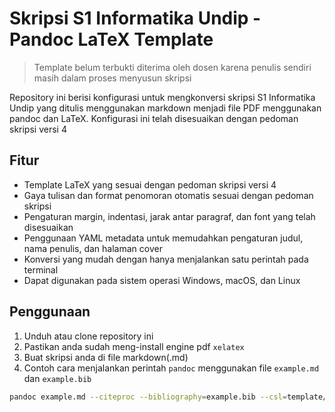 # Skripsi S1 Informatika Undip - Pandoc LaTeX Template

> Template belum terbukti diterima oleh dosen karena penulis sendiri masih dalam proses menyusun skripsi

Repository ini berisi konfigurasi untuk mengkonversi skripsi S1 Informatika Undip yang ditulis menggunakan markdown menjadi file PDF menggunakan pandoc dan LaTeX. Konfigurasi ini telah disesuaikan dengan pedoman skripsi versi 4

## Fitur
- Template LaTeX yang sesuai dengan pedoman skripsi versi 4
- Gaya tulisan dan format penomoran otomatis sesuai dengan pedoman skripsi
- Pengaturan margin, indentasi, jarak antar paragraf, dan font yang telah disesuaikan
- Penggunaan YAML metadata untuk memudahkan pengaturan judul, nama penulis, dan halaman cover
- Konversi yang mudah dengan hanya menjalankan satu perintah pada terminal
- Dapat digunakan pada sistem operasi Windows, macOS, dan Linux

## Penggunaan
1. Unduh atau clone repository ini
2. Pastikan anda sudah meng-install engine pdf `xelatex`
3. Buat skripsi anda di file markdown(.md)
4. Contoh cara menjalankan perintah `pandoc` menggunakan file `example.md` dan `example.bib`
```bash
pandoc example.md --citeproc --bibliography=example.bib --csl=template/apa.csl --pdf-engine=xelatex --metadata-file config.yaml --template=template/template.tex --lua-filter lua-filters/list-table.lua --lua-filter lua-filters/tables-rules.lua -o example.pdf
```
